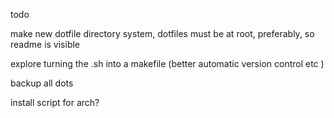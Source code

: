 todo 

make new dotfile directory system, 
dotfiles must be at root, preferably, so readme is visible 

explore turning the .sh into a makefile (better automatic version control etc )

backup all dots 

install script for arch? 

